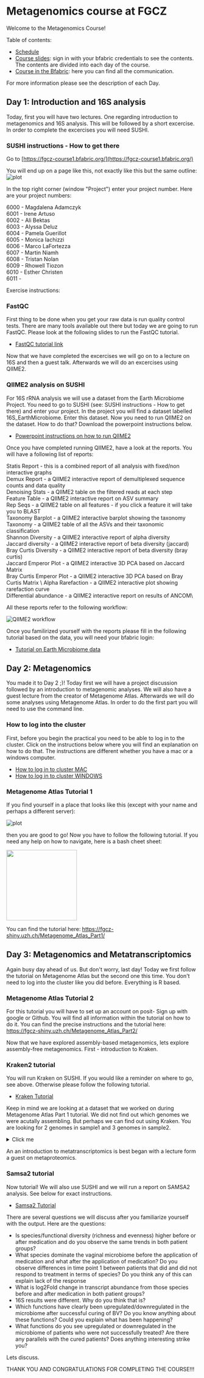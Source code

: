 # Metagenomics course at FGCZ

Welcome to the Metagenomics Course!

Table of contents:
* [Schedule]()
* [Course slides](): sign in with your bfabric credentials to see the contents. The contents are divided into each day of the course.
* [Course in the Bfabric](https://fgcz-bfabric.uzh.ch/bfabric/project/show.html?id=29934&tab=details): here you can find all the communication.


For more information please see the description of each Day.

## Day 1: Introduction and 16S analysis

Today, first you will have two lectures. One regarding introduction to metagenomics and 16S analysis. This will be followed by a short excercise. In order to complete the excercises you will need SUSHI.

### SUSHI instructions - How to get there

Go to [https://fgcz-course1.bfabric.org/](https://fgcz-course1.bfabric.org/)

You will end up on a page like this, not exactly like this but the same outline:
![plot](sushi_entry_page.png)

In the top right corner (window "Project") enter your project number.
Here are your project numbers:

6000 - Magdalena Adamczyk\
6001 - Irene Artuso\
6002 - Ali Bektas\
6003 - Alyssa Deluz\
6004 - Pamela Guerillot\
6005 - Monica Iachizzi\
6006 - Marco LaFortezza\
6007 - Martin Niamh\
6008 - Tristan Nolan\
6009 - Rhowell Tiozon\
6010 - Esther Christen\
6011 - 

Exercise instructions:

### FastQC

First thing to be done when you get your raw data is run quality control tests. There are many tools available out there but today we are going to run FastQC.
Please look at the following slides to run the FastQC tutorial.

* [FastQC tutorial link](FastQC.pptx)


Now that we have completed the excercises we will go on to a lecture on 16S and then a guest talk. Afterwards we will do an excercises using QIIME2.

### QIIME2 analysis on SUSHI

For 16S rRNA analysis we will use a dataset from the Earth Microbiome Project. 
You need to go to SUSHI (see: SUSHI instructions - How to get there) and enter your project. In the project you will find a dataset labelled 16S_EarthMicrobiome. Enter this dataset.
Now you need to run QIIME2 on the dataset. How to do that? Download the powerpoint instructions below.

* [Powerpoint instructions on how to run QIIME2](QIIME2.pptx)

Once you have completed running QIIME2, have a look at the reports. You will have a following list of reports:

Statis Report - this is a combined report of all analysis with fixed/non interactive graphs\
Demux Report - a QIIME2 interactive report of demultiplexed sequence counts and data quality\
Denoising Stats - a QIIME2 table on the filtered reads at each step\
Feature Table - a QIIME2 interactive report on ASV summary \
Rep Seqs - a QIIME2 table on all features - if you click a feature it will take you to BLAST\
Taxonomy Barplot - a QIIME2 interactive barplot showing the taxonomy\
Taxonomy - a QIIME2 table of all the ASVs and their taxonomic classification\
Shannon Diversity - a QIIME2 interactive report of alpha diversity \
Jaccard diversity - a QIIME2 interactive report of beta diversity (jaccard) \
Bray Curtis Diversity - a QIIME2 interactive report of beta diversity (bray curtis) \
Jaccard Emperor Plot - a QIIME2 interactive 3D PCA based on Jaccard Matrix \
Bray Curtis Emperor Plot - a QIIME2 interactive 3D PCA based on Bray Curtis Matrix \ 
Alpha Rarefaction - a QIIME2 interactive plot showing rarefaction curve \
Differential abundance - a QIIME2 interactive report on results of ANCOM\

All these reports refer to the following workflow:

![QIIME2 workflow](QIIME2.workflow.png)

Once you familirized yourself with the reports please fill in the following tutorial based on the data, you will need your bfabric login:

* [Tutorial on Earth Microbiome data](https://fgcz-shiny.uzh.ch/QIIME2_EarthMicrobiome/)

## Day 2: Metagenomics

You made it to Day 2 ;)! Today first we will have a project discussion followed by an introduction to metagenomic analyses. We will also have a guest lecture from the creator of Metagenome Atlas. Afterwards we will do some analyses using Metagenome Atlas. In order to do the first part you will need to use the command line.

### How to log into the cluster

First, before you begin the practical you need to be able to log in to the cluster. Click on the instructions below where you will find an explanation on how to do that. The instructions are different whether you have a mac or a windows computer. 

* [How to log in to cluster MAC](mac_cluster.md)
* [How to log in to cluster WINDOWS](window_cluster.md)

### Metagenome Atlas Tutorial 1

If you find yourself in a place that looks like this (except with your name and perhaps a different server):

![plot](cluster_location_scshot.png)

then you are good to go! Now you have to follow the following tutorial. If you need any help on how to navigate, here is a bash cheet sheet:

<img src="bashcheetsheet.png" width="185">

You can find the tutorial here: https://fgcz-shiny.uzh.ch/Metagenome_Atlas_Part1/

## Day 3: Metagenomics and Metatranscriptomics

Again busy day ahead of us. But don't worry, last day! Today we first follow the tutorial on Metagenome Atlas but the second one this time. You don't need to log into the cluster like you did before. Everything is R based.

### Metagenome Atlas Tutorial 2

For this tutorial you will have to set up an account on posit- Sign up with google or Github. You will find all information within the tutorial on how to do it. 
You can find the precise instructions and the tutorial here: https://fgcz-shiny.uzh.ch/Metagenome_Atlas_Part2/


Now that we have explored assembly-based metagenomics, lets explore assembly-free metagenomics. First - introduction to Kraken.

### Kraken2 tutorial

You will run Kraken on SUSHI. If you would like a reminder on where to go, see above. Otherwise please follow the following tutorial. 

* [Kraken Tutorial](Kraken.pptx)

Keep in mind we are looking at a dataset that we worked on during Metagenome Atlas Part 1 tutorial. We did not find out which genomes we were acutally assembling. But perhaps we can find out using Kraken. You are looking for 2 genomes in sample1 and 3 genomes in sample2. 

<details>
  <summary>Click me</summary>
  
  ### Sample Content
  1. Sample1: Mesomycoplasma hyorhinis, Streptococcus thermophilus
  2. Sample2: Mesomycoplasma hyorhinis, Ureaplasma urealyticum, Streptococcus thermophilus
</details>

An an introduction to metatranscriptomics is best began with a lecture form a guest on metaproteomics. 

### Samsa2 tutorial

Now tutorial! We will also use SUSHI and we will run a report on SAMSA2 analysis. See below for exact instructions.

* [Samsa2 Tutorial](Samsa2.pptx)

There are several questions we will discuss after you familiarize yourself with the output.
Here are the questions:

- Is species/functional diversity (richness and evenness) higher before or after
medication and do you observe the same trends in both patient groups?
 - What species dominate the vaginal microbiome before the application of
medication and what after the application of medication? Do you observe
differences in time point 1 between patients that did and did not respond to
treatment in terms of species? Do you think any of this can explain lack of the
response
- What is log2Fold change in transcript abundance from those species before and
after medication in both patient groups?
- 16S results were different. Why do you think that is?
- Which functions have clearly been upregulated/downregulated in the microbiome
after successful curing of BV? Do you know anything about these functions? Could
you explain what has been happening?
- What functions do you see upregulated or downregulated in the microbiome of
patients who were not successfully treated? Are there any parallels with the cured
patients? Does anything interesting strike you?

Lets discuss.

THANK YOU AND CONGRATULATIONS FOR COMPLETING THE COURSE!!!
